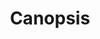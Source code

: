 ---
draft: false
title: Canopsis
content:
  id: canopsis
  name: Canopsis
  logo: /images/hosting-and-infrastructure/monitoring/canopsis/logo.png
  website: https://www.capensis.fr/canopsis/
  iframe_website: /website-iframe/hosting-and-infrastructure/monitoring/canopsis
  dashboardImage: /images/hosting-and-infrastructure/monitoring/canopsis/screenshot-1.png
  short_description: The first open-source hypervision solution
  description: Mass centralization of multisource events. Automatic actions, semi-automatic and user interventions on the events. Customizable table tops real time dashboards.
  features:
    - title: Collect
      description: Supervision solutions, logs, ticketing tools, referrals / CMDB, business applications…
    - title: Process
      description: Automatic actions, semi-automatic and user interventions on the events
    - title: Dashboards
      description: Customizable table tops real time and different time (reporting).  Alarms, service weather and monitoring tables are also available
    - title: Unification of tools
      description: Canopsis streamlines the set of monitoring tools and other data sources in a single silo, a single interface
  screenshots:
    - /images/hosting-and-infrastructure/monitoring/canopsis/screenshot-1.png
    - /images/hosting-and-infrastructure/monitoring/canopsis/screenshot-2.png
---